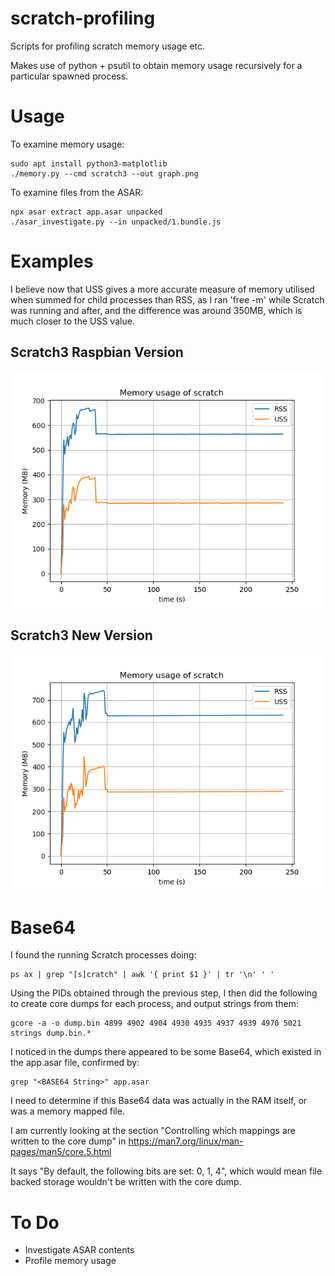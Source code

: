 # scratch-profiling

Scripts for profiling scratch memory usage etc.

Makes use of python + psutil to obtain memory usage recursively for a particular spawned process.

# Usage

To examine memory usage:

```
sudo apt install python3-matplotlib
./memory.py --cmd scratch3 --out graph.png
```

To examine files from the ASAR:

```
npx asar extract app.asar unpacked
./asar_investigate.py --in unpacked/1.bundle.js
```

# Examples

I believe now that USS gives a more accurate measure of memory utilised when summed for child processes than RSS, as 
I ran 'free -m' while Scratch was running and after, and the difference was around 350MB, which is much closer to the USS value.

## Scratch3 Raspbian Version

![scratch3 memory](images/memory-scratch3.png)


## Scratch3 New Version

![scratch3 memory](images/memory-scratch3new.png)

# Base64

I found the running Scratch processes doing:

```
ps ax | grep "[s]cratch" | awk '{ print $1 }' | tr '\n' ' '
```

Using the PIDs obtained through the previous step, I then did the following to create core dumps for each process, and output strings from them:

```
gcore -a -o dump.bin 4899 4902 4904 4930 4935 4937 4939 4970 5021
strings dump.bin.*
```

I noticed in the dumps there appeared to be some Base64, which existed in the app.asar file, confirmed by:
```
grep "<BASE64 String>" app.asar
```

I need to determine if this Base64 data was actually in the RAM itself, or was a memory mapped file.

I am currently looking at the section "Controlling which mappings are written to the core dump" in https://man7.org/linux/man-pages/man5/core.5.html

It says "By default, the following bits are set: 0, 1, 4", which would mean file backed storage wouldn't be written with the core dump.

# To Do

* Investigate ASAR contents
* Profile memory usage
